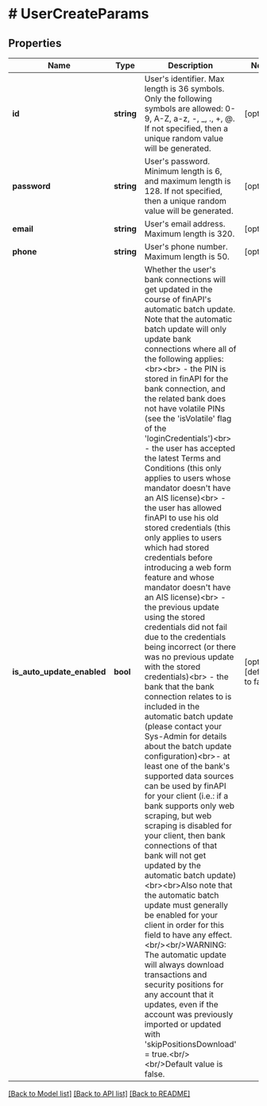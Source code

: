 # # UserCreateParams

## Properties

Name | Type | Description | Notes
------------ | ------------- | ------------- | -------------
**id** | **string** | User&#39;s identifier. Max length is 36 symbols. Only the following symbols are allowed: 0-9, A-Z, a-z, -, _, ., +, @. If not specified, then a unique random value will be generated. | [optional]
**password** | **string** | User&#39;s password. Minimum length is 6, and maximum length is 128. If not specified, then a unique random value will be generated. | [optional]
**email** | **string** | User&#39;s email address. Maximum length is 320. | [optional]
**phone** | **string** | User&#39;s phone number. Maximum length is 50. | [optional]
**is_auto_update_enabled** | **bool** | Whether the user&#39;s bank connections will get updated in the course of finAPI&#39;s automatic batch update. Note that the automatic batch update will only update bank connections where all of the following applies:&lt;br&gt;&lt;br&gt; - the PIN is stored in finAPI for the bank connection, and the related bank does not have volatile PINs (see the &#39;isVolatile&#39; flag of the &#39;loginCredentials&#39;)&lt;br&gt; - the user has accepted the latest Terms and Conditions (this only applies to users whose mandator doesn&#39;t have an AIS license)&lt;br&gt; - the user has allowed finAPI to use his old stored credentials (this only applies to users which had stored credentials before introducing a web form feature and whose mandator doesn&#39;t have an AIS license)&lt;br&gt; - the previous update using the stored credentials did not fail due to the credentials being incorrect (or there was no previous update with the stored credentials)&lt;br&gt; - the bank that the bank connection relates to is included in the automatic batch update (please contact your Sys-Admin for details about the batch update configuration)&lt;br&gt;- at least one of the bank&#39;s supported data sources can be used by finAPI for your client (i.e.: if a bank supports only web scraping, but web scraping is disabled for your client, then bank connections of that bank will not get updated by the automatic batch update)&lt;br&gt;&lt;br&gt;Also note that the automatic batch update must generally be enabled for your client in order for this field to have any effect.&lt;br/&gt;&lt;br/&gt;WARNING: The automatic update will always download transactions and security positions for any account that it updates, even if the account was previously imported or updated with &#39;skipPositionsDownload&#39; &#x3D; true.&lt;br/&gt;&lt;br/&gt;Default value is false. | [optional] [default to false]

[[Back to Model list]](../../README.md#models) [[Back to API list]](../../README.md#endpoints) [[Back to README]](../../README.md)

